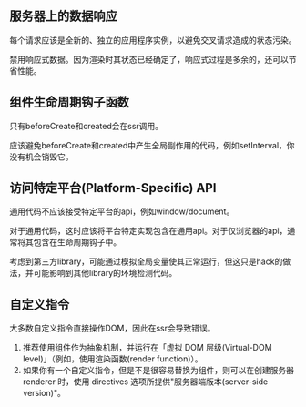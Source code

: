 ## 服务器上的数据响应
每个请求应该是全新的、独立的应用程序实例，以避免交叉请求造成的状态污染。

禁用响应式数据。因为渲染时其状态已经确定了，响应式过程是多余的，还可以节省性能。

## 组件生命周期钩子函数
只有beforeCreate和created会在ssr调用。

应该避免beforeCreate和created中产生全局副作用的代码，例如setInterval，你没有机会销毁它。

## 访问特定平台(Platform-Specific) API
通用代码不应该接受特定平台的api，例如window/document。

对于通用代码，这时应该将平台特定实现包含在通用api。对于仅浏览器的api，通常将其包含在生命周期钩子中。

考虑到第三方library，可能通过模拟全局变量使其正常运行，但这只是hack的做法，并可能影响到其他library的环境检测代码。

## 自定义指令
大多数自定义指令直接操作DOM，因此在ssr会导致错误。
1. 推荐使用组件作为抽象机制，并运行在「虚拟 DOM 层级(Virtual-DOM level)」（例如，使用渲染函数(render function)）。
2. 如果你有一个自定义指令，但是不是很容易替换为组件，则可以在创建服务器 renderer 时，使用 directives 选项所提供"服务器端版本(server-side version)"。



